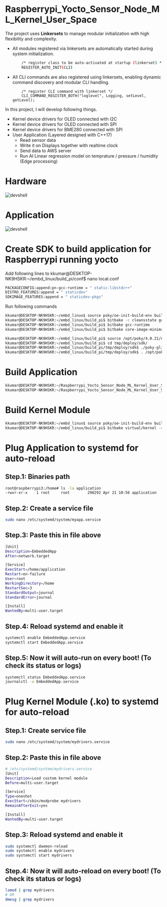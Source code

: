 # Raspberrypi_Yocto_Sensor_Node_ML_Kernel_User_Space
The project uses **Linkersets** to manage modular initialization with high flexibility and complexity.
-  All modules registered via linkersets are automatically started during system initialization.
    ```bash
        /* register class to be auto-activated at startup (linkerset) */
        REGISTER_AUTO_INIT(CLI)
    ```
-  All CLI commands are also registered using linkersets, enabling dynamic command discovery and modular CLI handling.
    ```
        /* register CLI command with linkerset */
        CLI_COMMAND_REGISTER_BOTH("loglevel", Logging, setLevel, getLevel);
    ```

In this project, I will develop following things.
-  Kernel device drivers for OLED connected with I2C
-  Kernel device drivers for OLED connected with SPI
-  Kernel device drivers for BME280 connected with SPI
-  User Application (Layered designed with C++17)
    - Read sensor data
    - Write it on Displays together with realtime clock
    - Send data to AWS server
    - Run AI Linear regression model on temprature / pressure / humidity (Edge processing)
 
# Hardware
![devshell](RapberryPi_Sensors_OLED_Ethernet.jpeg)

# Application
![devshell](Application_Overview.jpg)

# Create SDK to build application for Raspberrypi running yocto
Add following lines to kkumar@DESKTOP-NK9HSKR:~/embd_linux/build_pi/conf$ nano local.conf
```bash
PACKAGECONFIG:append:pn-gcc-runtime = " static-libstdc++"
DISTRO_FEATURES:append = " staticdev"
SDKIMAGE_FEATURES:append = " staticdev-pkgs"
```

Run following commands
```bash
kkumar@DESKTOP-NK9HSKR:~/embd_linux$ source poky/oe-init-build-env build_pi
kkumar@DESKTOP-NK9HSKR:~/embd_linux/build_pi$ bitbake -c cleansstate gcc-runtime
kkumar@DESKTOP-NK9HSKR:~/embd_linux/build_pi$ bitbake gcc-runtime
kkumar@DESKTOP-NK9HSKR:~/embd_linux/build_pi$ bitbake core-image-minimal -c populate_sdk
```
```bash
kkumar@DESKTOP-NK9HSKR:~/embd_linux/build_pi$ source /opt/poky/4.0.21/environment-setup-cortexa7t2hf-neon-vfpv4-poky-linux-gnueabi
kkumar@DESKTOP-NK9HSKR:~/embd_linux/build_pi$ cd tmp/deploy/sdk/
kkumar@DESKTOP-NK9HSKR:~/embd_linux/build_pi/tmp/deploy/sdk$ ./poky-glibc-x86_64-core-image-minimal-cortexa7t2hf-neon-vfpv4-raspberrypi3-toolchain-4.0.21.sh
kkumar@DESKTOP-NK9HSKR:~/embd_linux/build_pi/tmp/deploy/sdk$ . /opt/poky/4.0.21/environment-setup-cortexa7t2hf-neon-vfpv4-poky-linux-gnueabi
```

# Build Application
```bash
kkumar@DESKTOP-NK9HSKR:~/Raspberrypi_Yocto_Sensor_Node_ML_Kernel_User_Space/UserSpace/Application$ source /opt/poky/4.0.21/environment-setup-cortexa7t2hf-neon-vfpv4-poky-linux-gnueabi
kkumar@DESKTOP-NK9HSKR:~/Raspberrypi_Yocto_Sensor_Node_ML_Kernel_User_Space/UserSpace/Application$ make
```

# Build Kernel Module
```bash
kkumar@DESKTOP-NK9HSKR:~/embd_linux$ source poky/oe-init-build-env build_pi
kkumar@DESKTOP-NK9HSKR:~/embd_linux/build_pi$ bitbake virtual/kernel -c devshell
```

# Plug Application to systemd for auto-reload

## Step.1: Binaries path
```bash
root@raspberrypi3:/home# ls -la application 
-rwxr-xr-x    1 root     root        298292 Apr 21 10:56 application
```
## Step.2: Create a service file
```bash
sudo nano /etc/systemd/system/myapp.service
```

## Step.3: Paste this in file above
```bash
[Unit]
Description=EmbeddedApp
After=network.target

[Service]
ExecStart=/home/application
Restart=on-failure
User=root
WorkingDirectory=/home
RestartSec=3
StandardOutput=journal
StandardError=journal

[Install]
WantedBy=multi-user.target
```

## Step.4: Reload systemd and enable it
```bash
systemctl enable EmbeddedApp.service
systemctl start EmbeddedApp.service
```

## Step.5: Now it will auto-run on every boot! (To check its status or logs)
```bash
systemctl status EmbeddedApp.service
journalctl -u EmbeddedApp.service
```

# Plug Kernel Module (.ko) to systemd for auto-reload

## Step.1: Create service file
```bash
sudo nano /etc/systemd/system/mydrivers.service
```

## Step.2: Paste this in file above
```bash
# /etc/systemd/system/mydrivers.service
[Unit]
Description=Load custom kernel module
Before=multi-user.target

[Service]
Type=oneshot
ExecStart=/sbin/modprobe mydrivers
RemainAfterExit=yes

[Install]
WantedBy=multi-user.target
```

## Step.3: Reload systemd and enable it
```bash
sudo systemctl daemon-reload
sudo systemctl enable mydrivers
sudo systemctl start mydrivers
```

## Step.4: Now it will auto-reload on every boot! (To check its status or logs)
```bash
lsmod | grep mydrivers
# OR
dmesg | grep mydrivers
```



